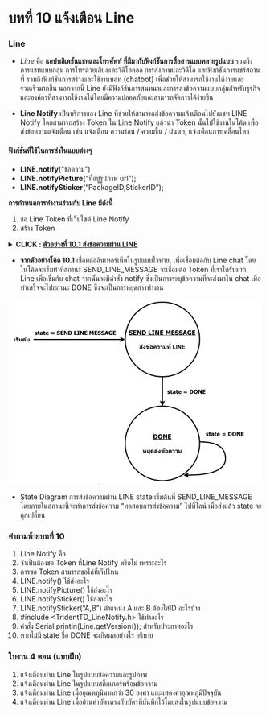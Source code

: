 # บทที่ 10 แจ้งเตือน Line

### **Line**
* *Line* คือ **แอปพลิเคชันแชทและโทรศัพท์ ที่มีมากับฟังก์ชันการสื่อสารแบบหลายรูปแบบ** รวมถึงการแชทแบบกลุ่ม การโทรด้วยเสียงและวิดีโอคอล การส่งภาพและวิดีโอ และฟังก์ชันการแชร์สถานที่ รวมถึงฟังก์ชันการสร้างและใช้งานบอท (chatbot) เพื่อช่วยให้สามารถใช้งานได้ง่ายและรวดเร็วมากขึ้น นอกจากนี้ Line ยังมีฟังก์ชันการสนทนาและการส่งข้อความแบบกลุ่มสำหรับธุรกิจและองค์กรที่สามารถใช้งานได้โดยมีความปลอดภัยและสามารถจัดการได้ง่ายขึ้น

* **Line Notify** เป็นบริการของ Line ที่ช่วยให้สามารถส่งข้อความแจ้งเตือนไปยังแชท LINE Notify โดยสามารถสร้าง Token ใน Line Notify แล้วนำ Token นั้นไปใช้งานในโค้ด เพื่อส่งข้อความแจ้งเตือน เช่น แจ้งเตือน ความร้อน / ความชื้น / ฝนตก, แจ้งเตือนการเคลื่อนไหว

#### **ฟังก์ชั่นที่ใช้ในการส่งในแบบต่างๆ**
-   **LINE.notify**(“ข้อความ”)
-   **LINE.notifyPicture**(“ที่อยู่รูปภาพ url”);
-   **LINE.notifySticker**(“PackageID,StickerID”);

**การกำหนดการทำงานร่วมกับ Line มีดังนี้**
1.	ขอ Line Token ที่เว็บไซต์ Line Notify 
2.	สร้าง Token

**<details><summary>CLICK : <ins>ตัวอย่างที่ 10.1 ส่งข้อความผ่าน LINE</ins></summary>**
<p>

```ruby
#include <TridentTD_LineNotify.h>
#include <ESP8266WiFi.h>
#define WIFI_STA_NAME "_________"
#define WIFI_STA_PASS "_________"
#define LINE_TOKEN "_________"
const int SEND_LINE_MESSAGE = 0;
const int DONE = 1;
    int state;
void setup() {
        state = SEND_LINE_MESSAGE;
    Serial.begin(115200);
    WiFi.mode(WIFI_STA);
    Serial.println(WIFI_STA_NAME);
    Serial.println("WIFI Connecting..");
    WiFi.begin(WIFI_STA_NAME, WIFI_STA_PASS);
    for (int i = 0; i < 20; i++)
    {
        Serial.print(".");
        delay(500);
    }
    if (WiFi.status() == WL_CONNECTED)
    {
        Serial.println("Connected to WiFi");
    }
    else
    {
        Serial.println("Fail to Connected WiFi");
    }
    Serial.println(LINE.getVersion());
}
void loop()
{
    switch (state)
    {
    case SEND_LINE_MESSAGE:
        LINE.setToken(LINE_TOKEN);
        LINE.notify("ทดสอบการส่งข้อความ"); // ส่งข้อความไปที่ LINE
        Serial.println("Send LINE Message");
        state = DONE;
        break;
    case DONE:
        // ส่งข้อความเสร็จแล้ว หยุดการทำงาน
        state = DONE;
        break;
    }
}
```
<p>
</details>

* **จากตัวอย่างโค้ด 10.1** เชื่อมต่ออินเทอร์เน็ตในรูปแบบไวฟาย, เพื่อเชื่อมต่อกับ Line chat โดยในโค้ดจะเริ่มทำที่สถานะ SEND_LINE_MESSAGE จะเชื่อมต่อ Token ที่เราได้รับมาก Line เพื่อเชื่มกับ chat จากนั้นจะมีคำสั่ง notify ซึ่งเป็นการระบุข้อความที่จะส่งมาใน chat เมื่อทำเสร็จจะไปสถานะ DONE ซึ่งจะเป็นการหยุดการทำงาน

![image](image/state-diagram10.1.png)

* State Diagram การส่งข้อความผ่าน LINE state เริ่มต้นที่ SEND_LINE_MESSAGE โดยภายในสถานะนี้จะทำการส่งข้อความ “ทดสอบการส่งข้อความ” ไปที่ไลน์ เมื่อส่งแล้ว state จะถูกเปลี่ยน

### คำถามท้ายบทที่ 10
1.	Line Notify คือ
2.	จำเป็นต้องขอ Token ที่Line Notify หรือไม่ เพราะอะไร
3.	การขอ Token สามารถขอได้ที่เว็ปไหน
4.	LINE.notify() ใช้ส่งอะไร
5.	LINE.notifyPicture() ใช้ส่งอะไร
6.	LINE.notifySticker() ใช้ส่งอะไร
7.	LINE.notifySticker(“A,B”) ตำแหน่ง A และ B ต้องใส่ID อะไรบ้าง
8.	#include <TridentTD_LineNotify.h> ใช้ทำอะไร
9.	คำสั่ง Serial.println(Line.getVersion()); สำหรับประกาศอะไร
10.	หากไม่มี state ชื่อ DONE จะเกิดผลอย่างไร อธิบาย


### ใบงาน 4 ตอน (แบบฝึก)
1)	แจ้งเตือนผ่าน Line ในรูปแบบข้อความและรูปภาพ
2)	แจ้งเตือนผ่าน Line ในรูปแบบสติ๊กเกอร์พร้อมข้อความ
3)	แจ้งเตือนผ่าน Line เมื่ออุณหภูมิมากกว่า 30 องศา และแสดงค่าอุณหภูมิปัจจุบัน
4)	แจ้งเตือนผ่าน Line เมื่ออ่านค่าบัตรตรงกับบัตรที่บันทึกไว้โดยส่งในรูปแบบข้อความ

